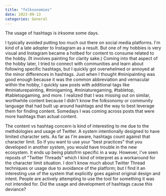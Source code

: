 ```yaml
---
title: "folksonomies"
date: 2023-09-13
categories: General
---
```


The usage of hashtags is irksome some days.

I typically avoided putting too much out there on social media platforms. I'm kind of a late adopter to Instagram as a result. But one of my hobbies is very visual and Instagram became a hotbed for content to consume related to the hobby. (It involves painting for clarity sake.) Coming into that aspect of the hobby later, I tried to connect with communities and learn about following specific hashtags, but I quickly got overwhelmed or annoyed at the minor differences in hashtags. Just when I thought #minipainting was good enough because it was the common abbreviation and vernacular within the hobby, I quickly saw posts with additional tags like #miniaturepainting, #minigaming, #miniaturegaming, #tabletop, #tabletopgaming, and more. I realized that I was missing out on similar, worthwhile content because I didn't know the folksonomy or community language that had built up around hashtags and the way to best leverage them for finding content. Somedays I was coming across posts that were more hashtags than actual content.

The content vs hashtag concern is kind of interesting to me due to the methdologies and usage of Twitter. A system intentionally designed to have limited character sets. As far as I'm aware, hashtags count against that character limit. So if you want to use your "best practices" that you developed in another system, you would have trouble in the new ecosystem. It ends up being platofrm specific in a way. However, I've seen reposts of "Twitter Threads" which I kind of interpret as a workaround for the character limit situation. I don't know much about Twitter Thread techniques or usage due to avoidance of the platform; but I find it an interesting use of the system that explicitly goes against original design and intent. People are actively attempting to use the tool for something it was not intended for. Did the usage and development of hashtags cause this deviance?
